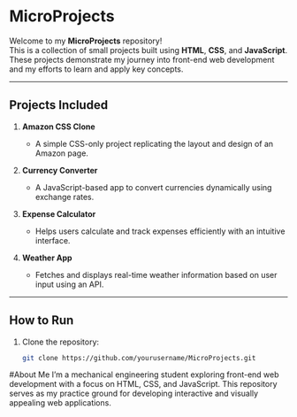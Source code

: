 # MicroProjects  

Welcome to my **MicroProjects** repository!  
This is a collection of small projects built using **HTML**, **CSS**, and **JavaScript**. These projects demonstrate my journey into front-end web development and my efforts to learn and apply key concepts.

---

## **Projects Included**  

1. **Amazon CSS Clone**  
   - A simple CSS-only project replicating the layout and design of an Amazon page.  

2. **Currency Converter**  
   - A JavaScript-based app to convert currencies dynamically using exchange rates.  

3. **Expense Calculator**  
   - Helps users calculate and track expenses efficiently with an intuitive interface.  

4. **Weather App**  
   - Fetches and displays real-time weather information based on user input using an API.  

---

## **How to Run**  

1. Clone the repository:  
   ```bash
   git clone https://github.com/yourusername/MicroProjects.git

#About Me
I’m a mechanical engineering student exploring front-end web development with a focus on HTML, CSS, and JavaScript. This repository serves as my practice ground for developing interactive and visually appealing web applications.

